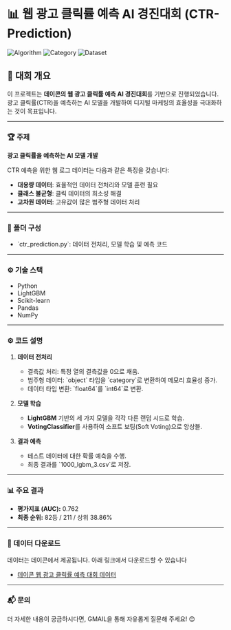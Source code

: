 # 📊 웹 광고 클릭률 예측 AI 경진대회 (CTR-Prediction)

![Algorithm](https://img.shields.io/badge/Algorithm-Machine%20Learning-blue)
![Category](https://img.shields.io/badge/Category-Timeseries%20Classification-green)
![Dataset](https://img.shields.io/badge/Dataset-Structured%20Data-orange)

## 🌟 대회 개요
이 프로젝트는 **데이콘의 웹 광고 클릭률 예측 AI 경진대회**를 기반으로 진행되었습니다.  
광고 클릭률(CTR)을 예측하는 AI 모델을 개발하여 디지털 마케팅의 효율성을 극대화하는 것이 목표입니다.

---

### 🏆 주제
**광고 클릭률을 예측하는 AI 모델 개발**

CTR 예측을 위한 웹 로그 데이터는 다음과 같은 특징을 갖습니다:
- **대용량 데이터**: 효율적인 데이터 전처리와 모델 훈련 필요
- **클래스 불균형**: 클릭 데이터의 희소성 해결
- **고차원 데이터**: 고유값이 많은 범주형 데이터 처리

---

### 📂 폴더 구성
- \`ctr_prediction.py\`: 데이터 전처리, 모델 학습 및 예측 코드
---

### ⚙️ 기술 스택
- Python
- LightGBM
- Scikit-learn
- Pandas
- NumPy

---

### ⚙️ 코드 설명
1. **데이터 전처리**
   - 결측값 처리: 특정 열의 결측값을 0으로 채움.
   - 범주형 데이터: \`object\` 타입을 \`category\`로 변환하여 메모리 효율성 증가.
   - 데이터 타입 변환: \`float64\`를 \`int64\`로 변환.

2. **모델 학습**
   - **LightGBM** 기반의 세 가지 모델을 각각 다른 랜덤 시드로 학습.
   - **VotingClassifier**를 사용하여 소프트 보팅(Soft Voting)으로 앙상블.

3. **결과 예측**
   - 테스트 데이터에 대한 확률 예측을 수행.
   - 최종 결과를 \`1000_lgbm_3.csv\`로 저장.

---

### 📊 주요 결과
- **평가지표 (AUC):** 0.762
- **최종 순위:** 82등 / 211 / 상위 38.86%

---

### 📑 데이터 다운로드
데이터는 데이콘에서 제공됩니다. 아래 링크에서 다운로드할 수 있습니다
- [데이콘 웹 광고 클릭률 예측 대회 데이터](https://dacon.io/competitions/official/236258/data)


---

### 📬 문의
더 자세한 내용이 궁금하시다면, GMAIL을 통해 자유롭게 질문해 주세요! 😊
